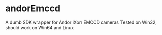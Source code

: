 # andorEmccd
A dumb SDK wrapper for Andor iXon EMCCD cameras
Tested on Win32, should work on Win64 and Linux